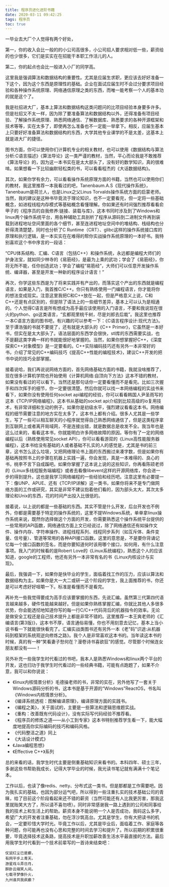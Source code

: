 ```yaml
---
title: 程序员进化进阶书籍
date: 2020-03-11 09:42:25
tags: 程序员
toc: true
---
```

一毕业去大厂个人觉得有两个好处，

第一，你的收入会比一般的的小公司高很多，小公司招人要求相对低一些，薪资给的也少很多，它们是实实在在招能干本职工作活儿的人。

第二，你的起点也会比一般进入小厂的同学高。

这里我是强调算法和数据结构的重要性。尤其是应届生求职，更应该去好好准备一下这个，因为这个东西是原理性的基础。企业在面试应届生时不会过分要求项目经验和各种操作系统原理、网络通信原理之类的东西，而唯一能考察一个人的基本功的就是这个了。

我是社招进大厂，基本上算法和数据结构这类问题问的比项目经验本身要多许多。但是社招又不太一样，因为除了要准备算法和数据结构以外，还得准备有项目经验、了解操作系统原理、熟悉网络通信、了解数据库、熟悉要求的各种开源框架和技术等等，实在太多了，即使再怎么准备也不一定能一举拿下。相反，应届生基本上只要好好准备算法和数据结构的东西，大学其他专业课学的不是太差，这基本上就是进大厂的捷径。

图书方面，你可以使用你们计算机专业的相关教材，也可以使用《数据结构与算法分析:C语言描述》《算法导论》这一类严谨的教材，当然，平心而论我是不敢推荐《算法导论》的，因为这一本书实在是太大部头了，没有好的数学知识，真的很难啃。如果想看一下比较幽默轻松类的书，可以看看程杰的《大话数据结构》。


其次，如果你学有余力，可以看看操作系统原理方面的书籍，当然也可以使用你们的教材，我这里推荐一本我看过的吧，Tanenbaum.A.S《现代操作系统》，Tanenbaum是荷兰人，也是Linux之父Linus Torvalds操作系统方面的启蒙老师。当然，我的建议是这种书毕竟流于理论知识，也不一定要看完，但一定将一些基础概念，如进程线程内存模式等基础概念看懂理解。你如果还有时间强烈推荐看看俞甲子的《程序员的自我修养:链接、装载与库》，这本书同时涉及到了Windows和linux两个操作系统平台，用各种辅助工具剖析了程序从源码到二进制文件再到装载到进程地址空间里面的各个细节，甚至连进程地址空间中的堆结构、栈结构也分析得清清楚楚，同时也分析了C Runtime（CRT）、glibc这样的操作系统接口库的原理和执行逻辑，是一本实实在在难得的帮你实战操作系统原理的一本好书。我特别喜欢这个书中序言的一段话：

“CPU体系结构、汇编、C语言（包括C++）和操作系统，永远都是编程大师们的护身法宝，就如同少林寺的《易筋经》，是最为上乘的武功；学会了《易筋经》，你将无所不能，任你创造武功；学会了编程“易筋经”，大师们可以任意开发操作系统、编译器，甚至是开发一种新的程序设计语言！”

 

再次，你学这些东西是为了将来实践并有产出的，而落实这个产出的东西就是编程语言，如果是入门，我首推C/C++。你只有熟练使用一门编程语言，你才能将你的想法变成现实。注意这里我把C和C++放在一起，但是严格意义上说，C和C++还是有点区别的，但是除了语法上的一些细节差异，基本上可以认为是相通的。个人觉得C语言是所有想成为高手最应该使用的入门语言，不要和我说现在很火的python、go这类语言，“玄都观里桃千树，尽是刘郎去后栽”。我这里也推荐一本C语言方面的图书吧，有兴趣的可以参考一下：《C语言程序设计:现代方法》。至于谭浩强的书就不要提了，还有就是大部头的《C++ Primer》，它虽然是一本好书，但实在是太大部头了。语法层面的东西学会很快，stl库的东西需要实战，也不是翻这类字典一样的书就能很好地掌握的。当然，如果你想掌握好C++，《深度探索C++对象模型》是一定要看的。C++实际编码技巧还有另外一本非常好的书，介绍了常见的C++编码技巧《提高C++性能的编程技术》，建议C++开发的把书中说的技巧全部掌握。

 

接着说哈，我们再说说网络方面的，首先网络基础方面的书籍，我就没啥推荐了，现在很多计算机学院也开始使用《计算机网络:自顶向下方法》这本不错的教材，如果没有看过的可以看下。当然还是那句话你一定要看懂而不是看完。比如三次握手和四次挥手的细节，你一定要很清楚。然后你就可以找一本网络编程的实战书来看下，如果你没有使用任何socket api编程的经验，你可以看看韩国人尹圣雨写的这本《TCP/IP网络编程》，这本书从基础的socket api介绍到比较高级的io复用技术，有非常详细和生动的例子。如果你是初级水平，强烈建议看看这本书。网络编程的细节需要注意的地方实在太多了，这本书上都有介绍。很多人尤其是一些学生，写了一些可以相互聊天的小程序就觉得自己熟悉网络通信了，但是这类程序拿到互联网上或者离开局域网，不是连接出错，就是数据总是收发不全。我当年也是这么过来的，看看这本书，你就能明白许多网络故障的原因。等你有了一定的网络编程以后（熟练使用常见socket API），你可以看看游双的《Linux高性能服务器编程》，这本书给没有基础的人或者基础不扎实的人的感觉是，尤其是书的前三章，这书怎么这么垃圾，又把网络理论书上面的东西搬过来凑字数，但是如果你有基础再按照书上的步骤在机器上实践一遍，你会发现，真是一本难得的、良心的书，桃李不言下自成蹊吧。如果你掌握了这本说上说的这些知识，你再看陈硕老师的《Linux多线程服务端编程》或者去看像libevent这样的开源网络库，你会进一步的得到提升。这也是我学习网络编程的一些经验和经历吧。注意这里有必要提一下：像UNP、APUE、还有《TCP/IP详解》这一类书，如果你将来不是专门做网络方面的工作或研究，其实是非常不建议抱着他们看的，因为部头太大，其次太多理论和Unix的东西，花的时间产出投入比很低的。

接着说，以上说的都是一些基础的东西。其实不管是什么开发，后台开发也不例外，你都是需要基于特定的操作系统的，这里不提Windows系统，单单拿linux操作系统来说，既然你选择做这个方面的开发，你需要熟悉这个操作系统平台提供的一些常用的API函数，网络通信方面上文已经说过，除了网络通信还有如操作文件、操作内存、字符串操作、进程线程系列、线程同步系列（如互斥体、条件变量、信号量）、管道等常用的各种API接口函数。这里的意思是，不是要你背诵记忆每一个接口函数的签名，而是你要知道何时该用哪个接口，如何用，有什么注意事项。我入门的时候看的是Robert Love的《Linux系统编程》，熟悉这个人的应该知道，google的工程师，他还有另外一本非常有名的书《Linux内核设计与实现》。

 

最后，我强调一下，如果你是快毕业的学生，面临着找工作的压力，应该以算法和数据结构为主。如果你是大一大二或研一这个阶段的学生，我上面推荐的书，你还是可以考虑好好咀嚼一下。标准是看懂而不是看完。

再补充一些我觉得要成为高手应该要掌握的东西，先说汇编。虽然第三代第四代语言越来越多，硬件性能越来越好。但是如果你熟练掌握汇编，你就比其他人多很多优势，你会能透彻地知道你写的每一行C/C++代码背后的机器指令的效率。无论是做安全工程还是自己技术提升上都是非常不错的。这里推荐一本王爽老师的《汇编语言(第3版)》，这本书不厚，语言通俗易懂，你也不用刻意去记忆，基本上当小说书看一下就能很快看完了。汇编实战类图书还有另外一本《老"码"识途:从机器码到框架的系统观逆向修炼之路》。我个人是非常喜欢这本书的。当年读这本书的时候，真的有一种“笑看妻子愁何在？漫卷诗书喜欲狂”的感觉。尽管那个时候连女朋友都没有——！

 

另外补充一些我学生时代看过的书吧，我本人是熟悉Windows和linux两个平台的开发，这也归功于我学生时代看过的一些经典书籍，可能有点跑题了，如果不介意，我可以和你说说：

- 《linux内核情景分析》毛德操老师的书，非常的实在，另外他写了一套关于Windows源码分析的书，这本书是基于开源的“Windows”ReactOS，书名叫《Windows内核情景分析》。
- 《编译系统透视：图解编译原理》，编译原理方面的实践书。
- 《编程之美》，关于面试的，主要是一些算法和逻辑思维题实战。
- 《重构：改善既有代码设计》，没有实际写代码经验不推荐看。
- 《程序员的修炼之道——从小工到专家》这本书特别推荐学生看一下，能大幅度地提高你实际编码的技巧和编码风格。
- 《代码整洁之道》同上
- 《大话设计模式》
- 《Java编程思想》
- 《Effective C++》系列
 

总的来看的话，我学生时代主要是侧重基础知识来看书的。本科四年、硕士三年，多谢这些书帮助我成长，记得大学毕业的时候，我光读书笔记就有满满十个笔记本。

工作以后，也读了像redis、netty、分布式这一类书。但是那都是工作需要吧。因为我扎实的基础，也因为部分运气吧，所以得到一些注重扎实的技术基础公司的青睐，给了目前这个阶段看起来还不错的薪资（当然可能还有人比我更厉害，那我这里就贻笑大方了，所以请不喜勿喷）。同时非常感谢我一路上遇到的公司和同事给我的技术上和生活上的帮助。薪资本身不能说明一个人是否成功，我码这么多字，希望广大的开发者注重基础，勿在浮沙筑高台。尤其是学生，你有大把读书的机会，一定要珍惜大学时光。毕竟工作以后，尤其是毕业后，面临着工作、家庭等各种问题，你可能再也没有心思和完整的时间去学习和提升了。所以前期的积累很重要，毕竟选择技术这条路，提高技术是升职加薪改善生活水平最直接的方法。最后用我学生时代看到一个技术前辈写的一首诗来结束吧：

 
> 
    仗鼠红尘已是癫， 
    有网平步上青天。 
    游星戏斗弄日月， 
    醉卧云端笑人间。 
    七载寻梦像扑火，
    九州谁共我疯癫？

 